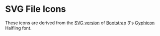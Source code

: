 # SVG File Icons

These icons are derived from the [SVG version] of [Bootstrap] 3's [Gyphicon] Halfling font.

[SVG version]: https://github.com/twbs/bootstrap/blob/master/fonts/glyphicons-halflings-regular.svg
[Bootstrap]: https://getbootstrap.com/
[Gyphicon]: https://glyphicons.com/